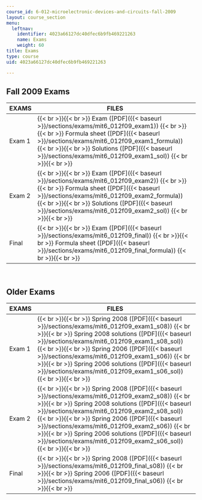 ```yaml
---
course_id: 6-012-microelectronic-devices-and-circuits-fall-2009
layout: course_section
menu:
  leftnav:
    identifier: 4023a66127dc40dfec6b9fb469221263
    name: Exams
    weight: 60
title: Exams
type: course
uid: 4023a66127dc40dfec6b9fb469221263

---
```


Fall 2009 Exams
---------------

| EXAMS | FILES |
| --- | --- |
| Exam 1 |  {{< br >}}{{< br >}} Exam ([PDF]({{< baseurl >}}/sections/exams/mit6_012f09_exam1)) {{< br >}}{{< br >}} Formula sheet ([PDF]({{< baseurl >}}/sections/exams/mit6_012f09_exam1_formula)) {{< br >}}{{< br >}} Solutions ([PDF]({{< baseurl >}}/sections/exams/mit6_012f09_exam1_sol)) {{< br >}}{{< br >}}  |
| Exam 2 |  {{< br >}}{{< br >}} Exam ([PDF]({{< baseurl >}}/sections/exams/mit6_012f09_exam2)) {{< br >}}{{< br >}} Formula sheet ([PDF]({{< baseurl >}}/sections/exams/mit6_012f09_exam2_formula)) {{< br >}}{{< br >}} Solutions ([PDF]({{< baseurl >}}/sections/exams/mit6_012f09_exam2_sol)) {{< br >}}{{< br >}}  |
| Final |  {{< br >}}{{< br >}} Exam ([PDF]({{< baseurl >}}/sections/exams/mit6_012f09_final)) {{< br >}}{{< br >}} Formula sheet ([PDF]({{< baseurl >}}/sections/exams/mit6_012f09_final_formula)) {{< br >}}{{< br >}}  

  
 

Older Exams
-----------

| EXAMS | FILES |
| --- | --- |
| Exam 1 |  {{< br >}}{{< br >}} Spring 2008 ([PDF]({{< baseurl >}}/sections/exams/mit6_012f09_exam1_s08)) {{< br >}}{{< br >}} Spring 2008 solutions ([PDF]({{< baseurl >}}/sections/exams/mit6_012f09_exam1_s08_sol)) {{< br >}}{{< br >}} Spring 2006 ([PDF]({{< baseurl >}}/sections/exams/mit6_012f09_exam1_s06)) {{< br >}}{{< br >}} Spring 2006 solutions ([PDF]({{< baseurl >}}/sections/exams/mit6_012f09_exam1_s06_sol)) {{< br >}}{{< br >}}  |
| Exam 2 |  {{< br >}}{{< br >}} Spring 2008 ([PDF]({{< baseurl >}}/sections/exams/mit6_012f09_exam2_s08)) {{< br >}}{{< br >}} Spring 2008 solutions ([PDF]({{< baseurl >}}/sections/exams/mit6_012f09_exam2_s08_sol)) {{< br >}}{{< br >}} Spring 2006 ([PDF]({{< baseurl >}}/sections/exams/mit6_012f09_exam2_s06)) {{< br >}}{{< br >}} Spring 2006 solutions ([PDF]({{< baseurl >}}/sections/exams/mit6_012f09_exam2_s06_sol)) {{< br >}}{{< br >}}  |
| Final |  {{< br >}}{{< br >}} Spring 2008 ([PDF]({{< baseurl >}}/sections/exams/mit6_012f09_final_s08)) {{< br >}}{{< br >}} Spring 2006 ([PDF]({{< baseurl >}}/sections/exams/mit6_012f09_final_s06)) {{< br >}}{{< br >}}